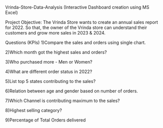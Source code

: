 Vrinda-Store-Data-Analysis (Interactive Dashboard creation using MS Excel)

Project Objective: The Vrinda Store wants to create an annual sales report for 2022. So that, the owner of the Vrinda store can understand their customers and grow more sales in 2023 & 2024.

Questions (KPIs)
1)Compare the sales and orders using single chart.

2)Which month got the highest sales and orders?

3)Who purchased more - Men or Women?

4)What are different order status in 2022?

5)List top 5 states contributing to the sales?

6)Relation between age and gender based on number of orders.

7)Which Channel is contributing maximum to the sales?

8)Highest selling category?

9)Percentage of Total Orders delivered
